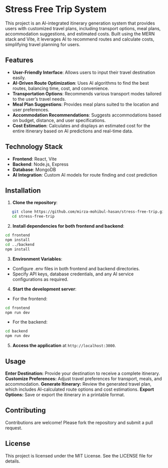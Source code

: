 # Stress Free Trip System

This project is an AI-integrated itinerary generation system that provides users with customized travel plans, including transport options, meal plans, accommodation suggestions, and estimated costs. Built using the MERN stack and Vite, it leverages AI to recommend routes and calculate costs, simplifying travel planning for users.

## Features

- **User-Friendly Interface**: Allows users to input their travel destination easily.
- **AI-Driven Route Optimization**: Uses AI algorithms to find the best routes, balancing time, cost, and convenience.
- **Transportation Options**: Recommends various transport modes tailored to the user’s travel needs.
- **Meal Plan Suggestions**: Provides meal plans suited to the location and user preferences.
- **Accommodation Recommendations**: Suggests accommodations based on budget, distance, and user specifications.
- **Cost Estimation**: Calculates and displays an estimated cost for the entire itinerary based on AI predictions and real-time data.

## Technology Stack

- **Frontend**: React, Vite
- **Backend**: Node.js, Express
- **Database**: MongoDB
- **AI Integration**: Custom AI models for route finding and cost prediction

## Installation

1. **Clone the repository**:

```sh
   git clone https://github.com/mirza-mohibul-hasan/stress-free-trip.git
   cd stress-free-trip
```

2. **Install dependencies for both frontend and backend**:

```sh
cd frontend
npm install
cd ../backend
npm install
```

3. **Environment Variables**:

- Configure .env files in both frontend and backend directories.
- Specify API keys, database credentials, and any AI service configurations as required.

4. **Start the development server**:

- For the frontend:

```sh
cd frontend
npm run dev
```

- For the backend:

```sh
cd backend
npm run dev
```

5. **Access the application** at `http://localhost:3000`.

## Usage

**Enter Destination:** Provide your destination to receive a complete itinerary.
**Customize Preferences:** Adjust travel preferences for transport, meals, and accommodation.
**Generate Itinerary:** Review the generated travel plan, which includes AI-calculated route options and cost estimations.
**Export Options:** Save or export the itinerary in a printable format.

## Contributing

Contributions are welcome! Please fork the repository and submit a pull request.

## License

This project is licensed under the MIT License. See the LICENSE file for details.
